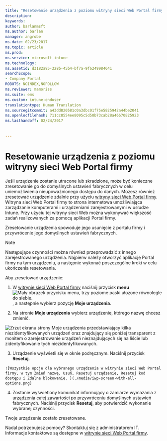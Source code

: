 ```yaml
---
title: "Resetowanie urządzenia z poziomu witryny sieci Web Portal firmy | Microsoft Docs"
description: 
keywords: 
author: barlanmsft
ms.author: barlan
manager: angrobe
ms.date: 02/23/2017
ms.topic: article
ms.prod: 
ms.service: microsoft-intune
ms.technology: 
ms.assetid: d3182a85-328b-45b4-bf7a-9f6249984641
searchScope:
- Company Portal
ROBOTS: NOINDEX,NOFOLLOW
ms.reviewer: mamoriss
ms.suite: ems
ms.custom: intune-enduser
translationtype: Human Translation
ms.sourcegitcommit: a43dd820581c0a3dbc01f75e5825942a44be2041
ms.openlocfilehash: 711cc8554ee8095c5d50b73cab28a46670825923
ms.lasthandoff: 02/24/2017


---
```



# <a name="reset-your-device-from-the-company-portal-website"></a>Resetowanie urządzenia z poziomu witryny sieci Web Portal firmy

Jeśli urządzenie zostanie utracone lub skradzione, może być konieczne zresetowanie go do domyślnych ustawień fabrycznych w celu uniemożliwienia nieupoważnionego dostępu do danych. Możesz również zresetować urządzenie zdalnie przy użyciu [witryny sieci Web Portal firmy](http://portal.manage.microsoft.com). Witryna sieci Web Portal firmy to strona internetowa umożliwiająca zarządzanie komputerami i urządzeniami zarejestrowanymi w usłudze Intune. Przy użyciu tej witryny sieci Web można wykonywać większość zadań realizowanych za pomocą aplikacji Portal firmy.

Zresetowanie urządzenia spowoduje jego usunięcie z portalu firmy i przywrócenie jego domyślnych ustawień fabrycznych.

> [!Note]
> Następujące czynności można również przeprowadzić z innego zarejestrowanego urządzenia. Najpierw należy otworzyć aplikację Portal firmy na tym urządzeniu, a następnie wykonać poszczególne kroki w celu ukończenia resetowania. 

Aby zresetować urządzenie:

1.    W [witrynie sieci Web Portal firmy](http://portal.manage.microsoft.com) naciśnij przycisk __menu__ ![Mały obrazek przycisku menu, trzy poziome paski ułożone równolegle do siebie.](/Intune/whats-new/media/CP_hamburger_menu.png), a następnie wybierz pozycję __Moje urządzenia__.

2. Na stronie __Moje urządzenia__ wybierz urządzenie, którego nazwę chcesz zmienić.

  ![Zrzut ekranu strony Moje urządzenia przedstawiający kilka niezidentyfikowanych urządzeń oraz znajdujący się poniżej transparent z monitem o zarejestrowanie urządzeń nieznajdujących się na liście lub zidentyfikowanie tych niezidentyfikowanych.](./media/macOS_enroll_002_tap_here_banner.png)

3.    Urządzenie wyświetli się w oknie podręcznym. Naciśnij przycisk **Resetuj**.

    ![Wszystkie opcje dla wybranego urządzenia w witrynie sieci Web Portal firmy, w tym Zmień nazwę, Usuń, Resetuj urządzenie, Resetuj kod dostępu i Zdalne blokowanie. ](./media/iwp-screen-with-all-options.png)

4.  Zostanie wyświetlony komunikat informujący o zamiarze wymazania z urządzenia całej zawartości po przywróceniu domyślnych ustawień fabrycznych. Naciśnij przycisk **Resetuj**, aby potwierdzić wykonanie wybranej czynności.

Twoje urządzenie zostało zresetowane.

Nadal potrzebujesz pomocy? Skontaktuj się z administratorem IT. Informacje kontaktowe są dostępne w [witrynie sieci Web Portal firmy](http://portal.manage.microsoft.com).

